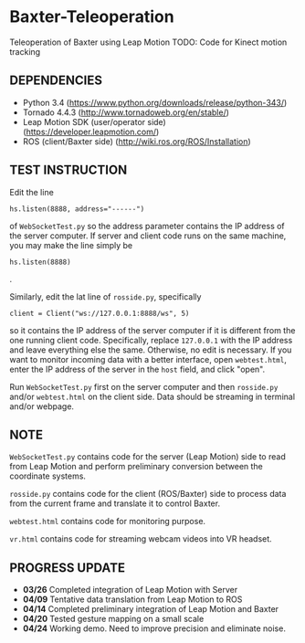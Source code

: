 # Baxter-Teleoperation
Teleoperation of Baxter using Leap Motion
TODO: Code for Kinect motion tracking

## DEPENDENCIES
* Python 3.4 (https://www.python.org/downloads/release/python-343/)
* Tornado 4.4.3 (http://www.tornadoweb.org/en/stable/)
* Leap Motion SDK (user/operator side) (https://developer.leapmotion.com/)
* ROS (client/Baxter side) (http://wiki.ros.org/ROS/Installation)

## TEST INSTRUCTION
Edit the line 
```
hs.listen(8888, address="------")
```
of `WebSocketTest.py` so the address parameter contains the IP address of the server computer. If server and client code runs on the same machine, you may make the line simply be
```
hs.listen(8888)
```
. 

Similarly, edit the lat line of `rosside.py`, specifically
```
client = Client("ws://127.0.0.1:8888/ws", 5)
```
so it contains the IP address of the server computer if it is different from the one running client code. Specifically, replace `127.0.0.1` with the IP address and leave everything else the same. Otherwise, no edit is necessary. If you want to monitor incoming data with a better interface, open `webtest.html`, enter the IP address of the server in the `host` field, and click "open".

Run `WebSocketTest.py` first on the server computer and then `rosside.py` and/or `webtest.html` on the client side. Data should be streaming in terminal and/or webpage.

## NOTE
`WebSocketTest.py` contains code for the server (Leap Motion) side to read from Leap Motion and perform preliminary conversion between the coordinate systems.

`rosside.py` contains code for the client (ROS/Baxter) side to process data from the current frame and translate it to control Baxter.

`webtest.html` contains code for monitoring purpose.

`vr.html` contains code for streaming webcam videos into VR headset.

## PROGRESS UPDATE
* **03/26** Completed integration of Leap Motion with Server
* **04/09** Tentative data translation from Leap Motion to ROS
* **04/14** Completed preliminary integration of Leap Motion and Baxter
* **04/20** Tested gesture mapping on a small scale
* **04/24** Working demo. Need to improve precision and eliminate noise.
